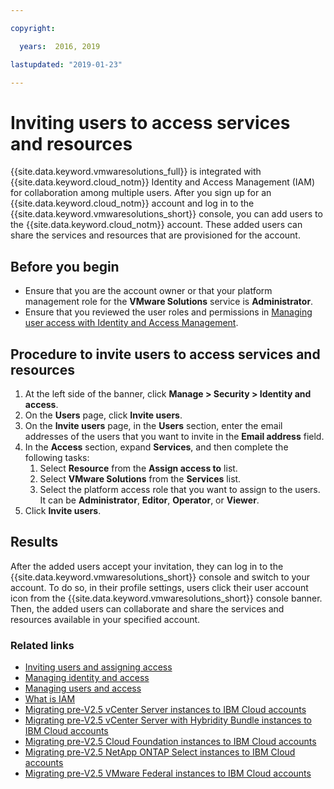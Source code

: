 ```yaml
---

copyright:

  years:  2016, 2019

lastupdated: "2019-01-23"

---
```


# Inviting users to access services and resources

{{site.data.keyword.vmwaresolutions_full}} is integrated with {{site.data.keyword.cloud_notm}} Identity and Access Management (IAM) for collaboration among multiple users. After you sign up for an {{site.data.keyword.cloud_notm}} account and log in to the {{site.data.keyword.vmwaresolutions_short}} console, you can add users to the {{site.data.keyword.cloud_notm}} account. These added users can share the services and resources that are provisioned for the account.

## Before you begin

* Ensure that you are the account owner or that your platform management role for the **VMware Solutions** service is **Administrator**.
* Ensure that you reviewed the user roles and permissions in [Managing user access with Identity and Access Management](/docs/services/vmwaresolutions/vmonic?topic=vmware-solutions-managing-user-access-with-iam).

## Procedure to invite users to access services and resources

1. At the left side of the banner, click **Manage > Security > Identity and access**.
2. On the **Users** page, click **Invite users**.
3. On the **Invite users** page, in the **Users** section, enter the email addresses of the users that you want to invite in the **Email address** field.
4. In the **Access** section, expand **Services**, and then complete the following tasks:
   1. Select **Resource** from the **Assign access to** list.
   2. Select **VMware Solutions** from the **Services** list.
   3. Select the platform access role that you want to assign to the users. It can be **Administrator**, **Editor**, **Operator**, or **Viewer**.
5. Click **Invite users**.

## Results

After the added users accept your invitation, they can log in to the {{site.data.keyword.vmwaresolutions_short}} console and switch to your account. To do so, in their profile settings, users click their user account icon from the {{site.data.keyword.vmwaresolutions_short}} console banner. Then, the added users can collaborate and share the services and resources available in your specified account.

### Related links

* [Inviting users and assigning access](/docs/iam?topic=iam-iamuserinv)
* [Managing identity and access](/docs/iam?topic=iam-getstarted)
* [Managing users and access](/docs/iam/iamusermanage.html)
* [What is IAM](/docs/iam?topic=iam-iamoverview)
* [Migrating pre-V2.5 vCenter Server instances to IBM Cloud accounts](/docs/services/vmwaresolutions/vcenter?topic=vmware-solutions-migrating-pre-v2-5-vcenter-server-instances-to-ibm-cloud-accounts)
* [Migrating pre-V2.5 vCenter Server with Hybridity Bundle instances to IBM Cloud accounts](/docs/services/vmwaresolutions/vcenter?topic=vmware-solutions-migrating-pre-v2-5-vcenter-server-with-hybridity-bundle-instances-to-ibm-cloud-accounts)
* [Migrating pre-V2.5 Cloud Foundation instances to IBM Cloud accounts](/docs/services/vmwaresolutions/sddc?topic=vmware-solutions-migrating-pre-v2-5-cloud-foundation-instances-to-ibm-cloud-accounts)
* [Migrating pre-V2.5 NetApp ONTAP Select instances to IBM Cloud accounts](/docs/services/vmwaresolutions/netapp?topic=vmware-solutions-migrating-pre-v2-5-netapp-ontap-select-instances-to-ibm-cloud-accounts)
* [Migrating pre-V2.5 VMware Federal instances to IBM Cloud accounts](/docs/services/vmwaresolutions/vcenter?topic=vmware-solutions-migrating-pre-v2-5-vmware-federal-instances-to-ibm-cloud-accounts)
